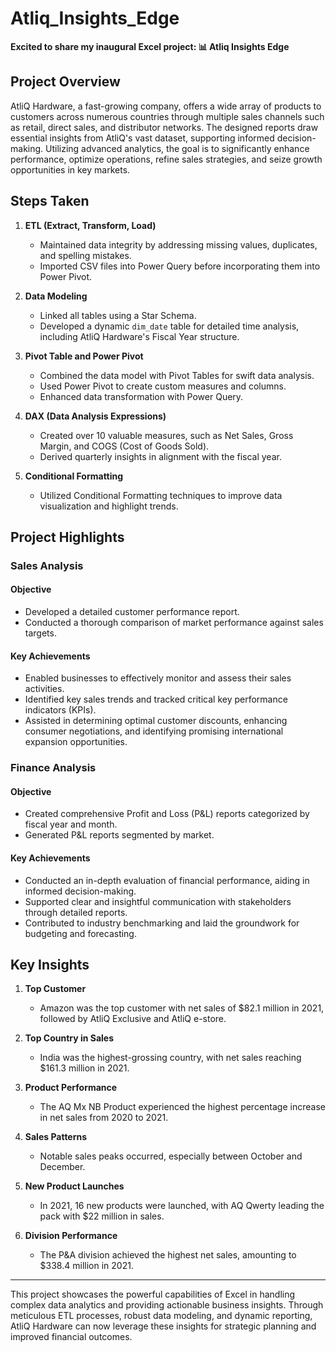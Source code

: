 # Atliq_Insights_Edge

 **Excited to share my inaugural Excel project: 📊 Atliq Insights Edge**

##  Project Overview
AtliQ Hardware, a fast-growing company, offers a wide array of products to customers across numerous countries through multiple sales channels such as retail, direct sales, and distributor networks. The designed reports draw essential insights from AtliQ's vast dataset, supporting informed decision-making. Utilizing advanced analytics, the goal is to significantly enhance performance, optimize operations, refine sales strategies, and seize growth opportunities in key markets.


##  Steps Taken
1. **ETL (Extract, Transform, Load)**
   - Maintained data integrity by addressing missing values, duplicates, and spelling mistakes.
   - Imported CSV files into Power Query before incorporating them into Power Pivot.

2. **Data Modeling**
   - Linked all tables using a Star Schema.
   - Developed a dynamic `dim_date` table for detailed time analysis, including AtliQ Hardware's Fiscal Year structure.

3. **Pivot Table and Power Pivot**
   - Combined the data model with Pivot Tables for swift data analysis.
   - Used Power Pivot to create custom measures and columns.
   - Enhanced data transformation with Power Query.

4. **DAX (Data Analysis Expressions)**
   - Created over 10 valuable measures, such as Net Sales, Gross Margin, and COGS (Cost of Goods Sold).
   - Derived quarterly insights in alignment with the fiscal year.

5. **Conditional Formatting**
   - Utilized Conditional Formatting techniques to improve data visualization and highlight trends.


## Project Highlights

### Sales Analysis
####  Objective
- Developed a detailed customer performance report.
- Conducted a thorough comparison of market performance against sales targets.

####  Key Achievements
- Enabled businesses to effectively monitor and assess their sales activities.
- Identified key sales trends and tracked critical key performance indicators (KPIs).
- Assisted in determining optimal customer discounts, enhancing consumer negotiations, and identifying promising international expansion opportunities.

### Finance Analysis
####  Objective
- Created comprehensive Profit and Loss (P&L) reports categorized by fiscal year and month.
- Generated P&L reports segmented by market.

####  Key Achievements
- Conducted an in-depth evaluation of financial performance, aiding in informed decision-making.
- Supported clear and insightful communication with stakeholders through detailed reports.
- Contributed to industry benchmarking and laid the groundwork for budgeting and forecasting.




##  Key Insights
1. **Top Customer**
   - Amazon was the top customer with net sales of $82.1 million in 2021, followed by AtliQ Exclusive and AtliQ e-store.

2. **Top Country in Sales**
   - India was the highest-grossing country, with net sales reaching $161.3 million in 2021.

3. **Product Performance**
   - The AQ Mx NB Product experienced the highest percentage increase in net sales from 2020 to 2021.

4. **Sales Patterns**
   - Notable sales peaks occurred, especially between October and December.

5. **New Product Launches**
   - In 2021, 16 new products were launched, with AQ Qwerty leading the pack with $22 million in sales.

6. **Division Performance**
   - The P&A division achieved the highest net sales, amounting to $338.4 million in 2021.

---

This project showcases the powerful capabilities of Excel in handling complex data analytics and providing actionable business insights. Through meticulous ETL processes, robust data modeling, and dynamic reporting, AtliQ Hardware can now leverage these insights for strategic planning and improved financial outcomes.
